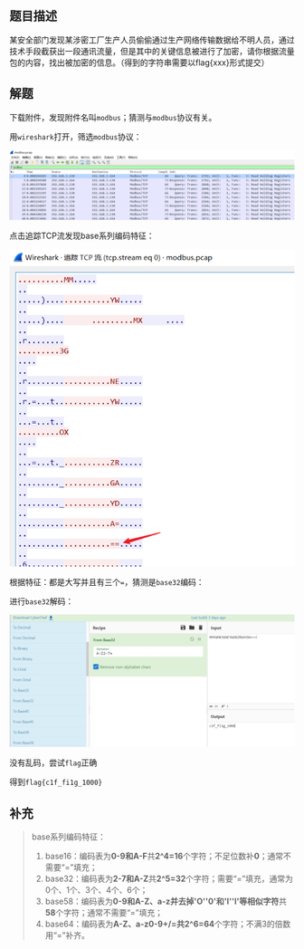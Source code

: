## 题目描述

某安全部门发现某涉密工厂生产人员偷偷通过生产网络传输数据给不明人员，通过技术手段截获出一段通讯流量，但是其中的关键信息被进行了加密，请你根据流量包的内容，找出被加密的信息。（得到的字符串需要以flag{xxx}形式提交）

## 解题

下载附件，发现附件名叫`modbus`；猜测与`modbus`协议有关。

用`wireshark`打开，筛选`modbus`协议：

![image-20240225134527922](assets/被加密的生产流量/img/image-20240225134527922.png)

点击追踪TCP流发现base系列编码特征：

![image-20240225134616323](assets/被加密的生产流量/img/image-20240225134616323.png)

根据特征：都是大写并且有三个`=`，猜测是`base32`编码：

进行`base32`解码：

![image-20240225135032808](assets/被加密的生产流量/img/image-20240225135032808.png)

没有乱码，尝试`flag`正确

得到`flag{c1f_fi1g_1000}`



## 补充

> base系列编码特征：
>
> 1. base16：编码表为**0-9和A-F**共**2^4=16**个字符；不足位数补**0**；通常不需要“=”填充；
> 2. base32：编码表为**2-7和A-Z**共**2^5=32**个字符；需要“=”填充，通常为0个、1个、3个、4个、6个；
> 3. base58：编码表为**0-9和A-Z、a-z并去掉'O''0'和'I''l'等相似字符**共**58**个字符；通常不需要“=”填充；
> 4. base64：编码表为**A-Z、a-z0-9+/=**共**2^6=64**个字符；不满3的倍数用“=”补齐。